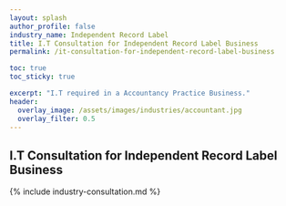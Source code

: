 ```yaml
---
layout: splash 
author_profile: false 
industry_name: Independent Record Label
title: I.T Consultation for Independent Record Label Business
permalink: /it-consultation-for-independent-record-label-business

toc: true
toc_sticky: true

excerpt: "I.T required in a Accountancy Practice Business."
header:
  overlay_image: /assets/images/industries/accountant.jpg
  overlay_filter: 0.5 
---
```


## I.T Consultation for Independent Record Label Business

{% include industry-consultation.md %}
